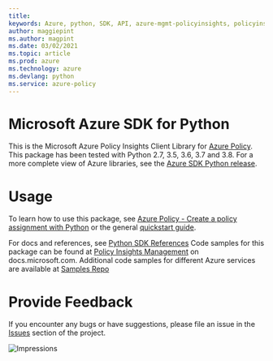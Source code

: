 ```yaml
---
title: 
keywords: Azure, python, SDK, API, azure-mgmt-policyinsights, policyinsights
author: maggiepint
ms.author: magpint
ms.date: 03/02/2021
ms.topic: article
ms.prod: azure
ms.technology: azure
ms.devlang: python
ms.service: azure-policy
---
```


# Microsoft Azure SDK for Python

This is the Microsoft Azure Policy Insights Client Library for [Azure Policy](/azure/governance/policy).
This package has been tested with Python 2.7, 3.5, 3.6, 3.7 and 3.8.
For a more complete view of Azure libraries, see the [Azure SDK Python release](https://aka.ms/azsdk/python/all).

# Usage

To learn how to use this package, see [Azure Policy - Create a policy assignment with Python](/azure/governance/policy/assign-policy-python) or the general [quickstart guide](https://aka.ms/azsdk/python/mgmt).

For docs and references, see [Python SDK References](/python/api/overview/azure/)
Code samples for this package can be found at [Policy Insights Management](/samples/browse/?languages=python&term=Getting%20started%20-%20Managing&terms=Getting%20started%20-%20Managing) on docs.microsoft.com.
Additional code samples for different Azure services are available at [Samples Repo](https://aka.ms/azsdk/python/mgmt/samples)

# Provide Feedback

If you encounter any bugs or have suggestions, please file an issue in the
[Issues](https://github.com/Azure/azure-sdk-for-python/issues)
section of the project.

![Impressions](https://azure-sdk-impressions.azurewebsites.net/api/impressions/azure-sdk-for-python%2Fazure-mgmt-policyinsights%2FREADME.png)

